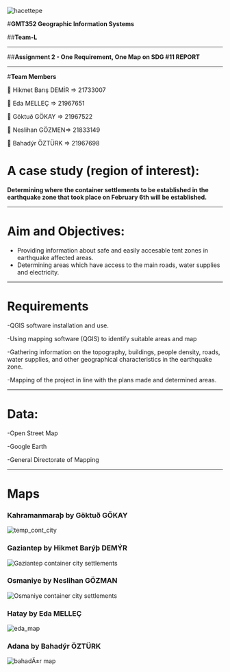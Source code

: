 ![hacettepe](https://user-images.githubusercontent.com/38729621/228668415-9e9732b7-9678-4d20-a616-cd8bc0ffbd60.jpeg)

#**GMT352 Geographic Information Systems**

##**Team-L**

---

##**Assignment 2 - One Requirement, One Map on SDG #11 REPORT**

---

#**Team Members**
 
👤 Hikmet Barış DEMİR => 21733007

👤 Eda MELLEÇ => 21967651

👤 Göktuð GÖKAY => 21967522

👤 Neslihan GÖZMEN=> 21833149

👤 Bahadýr ÖZTÜRK => 21967698

# A case study (region of interest):
**Determining where the container settlements to be established in the earthquake zone that took place on February 6th will be established.**

---

# Aim and Objectives:
- Providing information about safe and easily accesable tent zones in earthquake affected areas.
- Determining areas which have access to the main roads, water supplies and electricity.

---

# Requirements
-QGIS software installation and use.

-Using mapping software (QGIS) to identify suitable areas and map

-Gathering information on the topography, buildings, people density, roads, water supplies, and other geographical characteristics in the earthquake zone. 

-Mapping of the project in line with the plans made and determined areas.

---

# Data: 
-Open Street Map

-Google Earth

-General Directorate of Mapping

---

# Maps 

### Kahramanmaraþ by Göktuð GÖKAY
![temp_cont_city](https://user-images.githubusercontent.com/38729621/228684482-9ac42c70-d721-44a2-8a00-49feac5c0442.png)

### Gaziantep by Hikmet Barýþ DEMÝR
![Gaziantep container city settlements](https://user-images.githubusercontent.com/38729621/228684600-efa7587b-055d-469a-9076-4bee55e52c77.png)

### Osmaniye by Neslihan GÖZMAN 
![Osmaniye container city settlements](https://user-images.githubusercontent.com/38729621/228684682-0f1429df-6c1d-4c69-8fdd-c43fd5f56379.png)

### Hatay by Eda MELLEÇ
![eda_map](https://user-images.githubusercontent.com/38729621/228684896-0a0e1871-2925-4c07-8a38-e28180ad7895.jpg)

### Adana by Bahadýr ÖZTÜRK
![bahadÄ±r map](https://user-images.githubusercontent.com/38729621/228684958-65598298-b678-405f-a556-2f0699452bf2.jpg)
